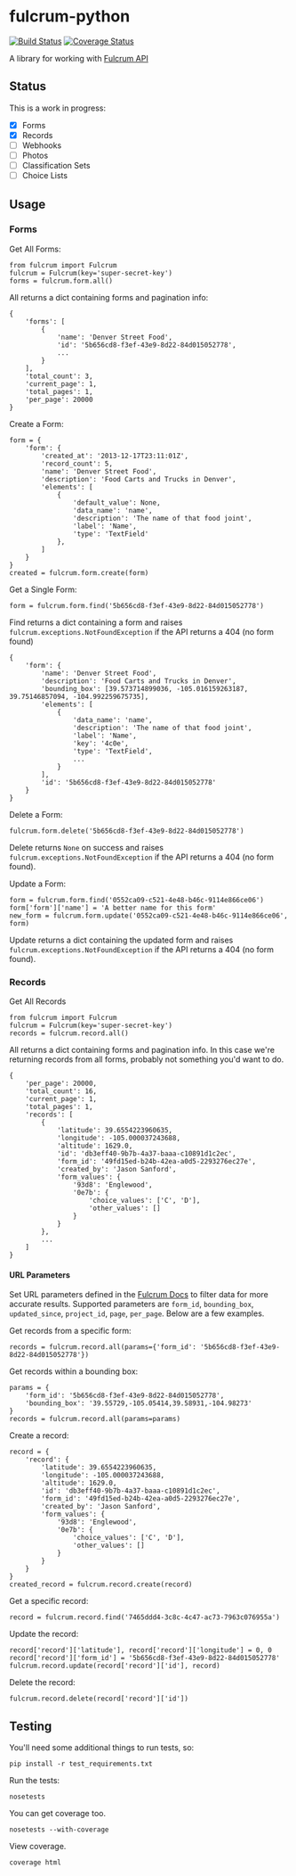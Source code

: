 # fulcrum-python

[![Build Status](https://api.travis-ci.org/JasonSanford/fulcrum-python.png)](https://travis-ci.org/JasonSanford/fulcrum-python)&nbsp;[![Coverage Status](https://coveralls.io/repos/JasonSanford/fulcrum-python/badge.png?branch=master)](https://coveralls.io/r/JasonSanford/fulcrum-python?branch=master)

A library for working with [Fulcrum API](http://fulcrumapp.com/developers/api/)

## Status

This is a work in progress:

- [x] Forms
- [x] Records
- [ ] Webhooks
- [ ] Photos
- [ ] Classification Sets
- [ ] Choice Lists

## Usage

### Forms

Get All Forms:

    from fulcrum import Fulcrum
    fulcrum = Fulcrum(key='super-secret-key')
    forms = fulcrum.form.all()

All returns a dict containing forms and pagination info:

    {
        'forms': [
            {
                'name': 'Denver Street Food',
                'id': '5b656cd8-f3ef-43e9-8d22-84d015052778',
                ...
            }
        ],
        'total_count': 3,
        'current_page': 1,
        'total_pages': 1,
        'per_page': 20000
    }

Create a Form:

    form = {
        'form': {
            'created_at': '2013-12-17T23:11:01Z',
            'record_count': 5,
            'name': 'Denver Street Food',
            'description': 'Food Carts and Trucks in Denver',
            'elements': [
                {
                    'default_value': None,
                    'data_name': 'name',
                    'description': 'The name of that food joint',
                    'label': 'Name',
                    'type': 'TextField'
                },
            ]
        }
    }
    created = fulcrum.form.create(form)

Get a Single Form:

    form = fulcrum.form.find('5b656cd8-f3ef-43e9-8d22-84d015052778')

Find returns a dict containing a form and raises `fulcrum.exceptions.NotFoundException` if the API returns a 404 (no form found)

    {
        'form': {
            'name': 'Denver Street Food',
            'description': 'Food Carts and Trucks in Denver',
            'bounding_box': [39.573714899036, -105.016159263187, 39.75146857094, -104.992259675735],
            'elements': [
                {
                    'data_name': 'name',
                    'description': 'The name of that food joint',
                    'label': 'Name',
                    'key': '4c0e',
                    'type': 'TextField',
                    ...
                }
            ],
            'id': '5b656cd8-f3ef-43e9-8d22-84d015052778'
        }
    }

Delete a Form:

    fulcrum.form.delete('5b656cd8-f3ef-43e9-8d22-84d015052778')

Delete returns `None` on success and raises `fulcrum.exceptions.NotFoundException` if the API returns a 404 (no form found).

Update a Form:

    form = fulcrum.form.find('0552ca09-c521-4e48-b46c-9114e866ce06')
    form['form']['name'] = 'A better name for this form'
    new_form = fulcrum.form.update('0552ca09-c521-4e48-b46c-9114e866ce06', form)

Update returns a dict containing the updated form and raises `fulcrum.exceptions.NotFoundException` if the API returns a 404 (no form found).

### Records

Get All Records

    from fulcrum import Fulcrum
    fulcrum = Fulcrum(key='super-secret-key')
    records = fulcrum.record.all()

All returns a dict containing forms and pagination info. In this case we're returning records from all forms, probably not something you'd want to do.

    {
        'per_page': 20000,
        'total_count': 16,
        'current_page': 1,
        'total_pages': 1,
        'records': [
            {
                'latitude': 39.6554223960635,
                'longitude': -105.000037243688,
                'altitude': 1629.0,
                'id': 'db3eff40-9b7b-4a37-baaa-c10891d1c2ec',
                'form_id': '49fd15ed-b24b-42ea-a0d5-2293276ec27e',
                'created_by': 'Jason Sanford',
                'form_values': {
                    '93d8': 'Englewood',
                    '0e7b': {
                        'choice_values': ['C', 'D'],
                        'other_values': []
                    }
                }
            },
            ...
        ]
    }

#### URL Parameters

Set URL parameters defined in the [Fulcrum Docs](http://fulcrumapp.com/developers/api/records/#query-params) to filter data for more accurate results. Supported parameters are `form_id`, `bounding_box`, `updated_since`, `project_id`, `page`, `per_page`. Below are a few examples.

Get records from a specific form:

    records = fulcrum.record.all(params={'form_id': '5b656cd8-f3ef-43e9-8d22-84d015052778'})

Get records within a bounding box:

    params = {
        'form_id': '5b656cd8-f3ef-43e9-8d22-84d015052778',
        'bounding_box': '39.55729,-105.05414,39.58931,-104.98273'
    }
    records = fulcrum.record.all(params=params)

Create a record:

    record = {
        'record': {
            'latitude': 39.6554223960635,
            'longitude': -105.000037243688,
            'altitude': 1629.0,
            'id': 'db3eff40-9b7b-4a37-baaa-c10891d1c2ec',
            'form_id': '49fd15ed-b24b-42ea-a0d5-2293276ec27e',
            'created_by': 'Jason Sanford',
            'form_values': {
                '93d8': 'Englewood',
                '0e7b': {
                    'choice_values': ['C', 'D'],
                    'other_values': []
                }
            }
        }
    }
    created_record = fulcrum.record.create(record)

Get a specific record:

    record = fulcrum.record.find('7465ddd4-3c8c-4c47-ac73-7963c076955a')

Update the record:

    record['record']['latitude'], record['record']['longitude'] = 0, 0
    record['record']['form_id'] = '5b656cd8-f3ef-43e9-8d22-84d015052778'
    fulcrum.record.update(record['record']['id'], record)

Delete the record:

    fulcrum.record.delete(record['record']['id'])

## Testing

You'll need some additional things to run tests, so:

    pip install -r test_requirements.txt

Run the tests:

    nosetests

You can get coverage too.

    nosetests --with-coverage

View coverage.

    coverage html

